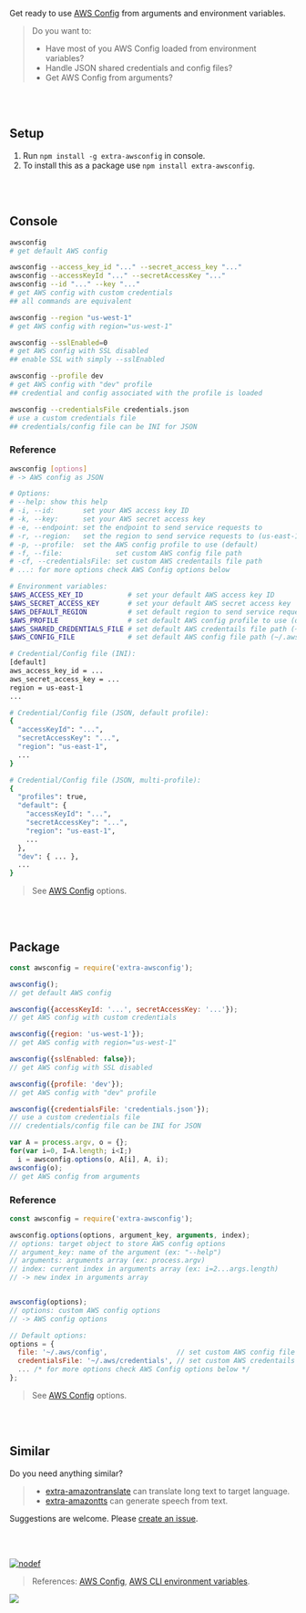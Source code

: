 Get ready to use [AWS Config] from arguments and environment variables.
> Do you want to:
> - Have most of you AWS Config loaded from environment variables?
> - Handle JSON shared credentials and config files?
> - Get AWS Config from arguments?

<br>
<br>


## Setup

1. Run `npm install -g extra-awsconfig` in console.
2. To install this as a package use `npm install extra-awsconfig`.

<br>
<br>


## Console

```bash
awsconfig
# get default AWS config

awsconfig --access_key_id "..." --secret_access_key "..."
awsconfig --accessKeyId "..." --secretAccessKey "..."
awsconfig --id "..." --key "..."
# get AWS config with custom credentials
## all commands are equivalent

awsconfig --region "us-west-1"
# get AWS config with region="us-west-1"

awsconfig --sslEnabled=0
# get AWS config with SSL disabled
## enable SSL with simply --sslEnabled

awsconfig --profile dev
# get AWS config with "dev" profile
## credential and config associated with the profile is loaded

awsconfig --credentialsFile credentials.json
# use a custom credentials file
## credentials/config file can be INI for JSON
```


### Reference

```bash
awsconfig [options]
# -> AWS config as JSON

# Options:
# --help: show this help
# -i, --id:       set your AWS access key ID
# -k, --key:      set your AWS secret access key
# -e, --endpoint: set the endpoint to send service requests to
# -r, --region:   set the region to send service requests to (us-east-1)
# -p, --profile:  set the AWS config profile to use (default)
# -f, --file:             set custom AWS config file path
# -cf, --credentialsFile: set custom AWS credentails file path
# ...: for more options check AWS Config options below

# Environment variables:
$AWS_ACCESS_KEY_ID           # set your default AWS access key ID
$AWS_SECRET_ACCESS_KEY       # set your default AWS secret access key
$AWS_DEFAULT_REGION          # set default region to send service requests to (us-east-1)
$AWS_PROFILE                 # set default AWS config profile to use (default)
$AWS_SHARED_CREDENTIALS_FILE # set default AWS credentails file path (~/.aws/credentials)
$AWS_CONFIG_FILE             # set default AWS config file path (~/.aws/config)

# Credential/Config file (INI):
[default]
aws_access_key_id = ...
aws_secret_access_key = ...
region = us-east-1
...

# Credential/Config file (JSON, default profile):
{
  "accessKeyId": "...",
  "secretAccessKey": "...",
  "region": "us-east-1",
  ...
}

# Credential/Config file (JSON, multi-profile):
{
  "profiles": true,
  "default": {
    "accessKeyId": "...",
    "secretAccessKey": "...",
    "region": "us-east-1",
    ...
  },
  "dev": { ... },
  ...
}
```
> See [AWS Config] options.

<br>
<br>


## Package

```javascript
const awsconfig = require('extra-awsconfig');

awsconfig();
// get default AWS config

awsconfig({accessKeyId: '...', secretAccessKey: '...'});
// get AWS config with custom credentials

awsconfig({region: 'us-west-1'});
// get AWS config with region="us-west-1"

awsconfig({sslEnabled: false});
// get AWS config with SSL disabled

awsconfig({profile: 'dev'});
// get AWS config with "dev" profile

awsconfig({credentialsFile: 'credentials.json'});
// use a custom credentials file
/// credentials/config file can be INI for JSON

var A = process.argv, o = {};
for(var i=0, I=A.length; i<I;)
  i = awsconfig.options(o, A[i], A, i);
awsconfig(o);
// get AWS config from arguments
```


### Reference

```javascript
const awsconfig = require('extra-awsconfig');

awsconfig.options(options, argument_key, arguments, index);
// options: target object to store AWS config options
// argument_key: name of the argument (ex: "--help")
// arguments: arguments array (ex: process.argv)
// index: current index in arguments array (ex: i=2...args.length)
// -> new index in arguments array


awsconfig(options);
// options: custom AWS config options
// -> AWS config options

// Default options:
options = {
  file: '~/.aws/config',                 // set custom AWS config file path
  credentialsFile: '~/.aws/credentials', // set custom AWS credentails file path
  ... /* for more options check AWS Config options below */
};
```
> See [AWS Config] options.

<br>
<br>


## Similar

Do you need anything similar?
> - [extra-amazontranslate] can translate long text to target language.
> - [extra-amazontts] can generate speech from text.

Suggestions are welcome. Please [create an issue].

<br>
<br>


[![nodef](https://i.imgur.com/eO4zcjv.jpg)](https://nodef.github.io)
> References: [AWS Config], [AWS CLI environment variables].

![](https://ga-beacon.deno.dev/G-RC63DPBH3P:SH3Eq-NoQ9mwgYeHWxu7cw/github.com/nodef/extra-awsconfig)

[AWS Config]: https://docs.aws.amazon.com/AWSJavaScriptSDK/latest/AWS/Config.html#constructor_details
[extra-amazontranslate]: https://www.npmjs.com/package/extra-amazontranslate
[extra-amazontts]: https://www.npmjs.com/package/extra-amazontts
[create an issue]: https://github.com/nodef/extra-awsconfig/issues
[AWS CLI environment variables]: https://docs.aws.amazon.com/cli/latest/userguide/cli-configure-envvars.html
